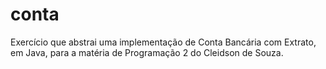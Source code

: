 # conta
Exercício que abstrai uma implementação de Conta Bancária com Extrato, em Java, para a matéria de Programação 2 do Cleidson de Souza.
